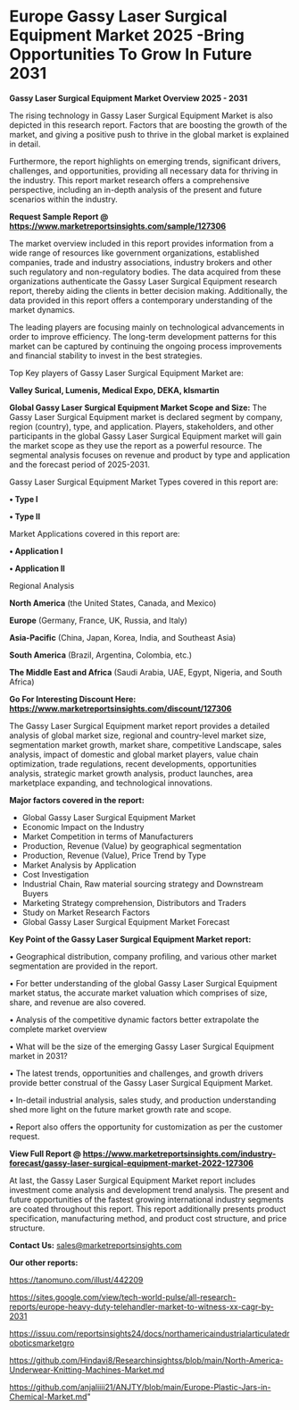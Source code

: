  # Europe Gassy Laser Surgical Equipment Market 2025 -Bring Opportunities To Grow In Future 2031

<Strong> Gassy Laser Surgical Equipment Market Overview 2025 - 2031</strong>

The rising technology in Gassy Laser Surgical Equipment Market is also depicted in this research report. Factors that are boosting the growth of the market, and giving a positive push to thrive in the global market is explained in detail.

Furthermore, the report highlights on emerging trends, significant drivers, challenges, and opportunities, providing all necessary data for thriving in the industry. This report market research offers a comprehensive perspective, including an in-depth analysis of the present and future scenarios within the industry.

<strong>Request Sample Report @ <a href=https://www.marketreportsinsights.com/sample/127306>https://www.marketreportsinsights.com/sample/127306</a></strong>

The market overview included in this report provides information from a wide range of resources like government organizations, established companies, trade and industry associations, industry brokers and other such regulatory and non-regulatory bodies. The data acquired from these organizations authenticate the Gassy Laser Surgical Equipment research report, thereby aiding the clients in better decision making. Additionally, the data provided in this report offers a contemporary understanding of the market dynamics.

The leading players are focusing mainly on technological advancements in order to improve efficiency. The long-term development patterns for this market can be captured by continuing the ongoing process improvements and financial stability to invest in the best strategies.

Top Key players of Gassy Laser Surgical Equipment Market are:

<strong>Valley Surical, Lumenis, Medical Expo, DEKA, klsmartin</strong>

<strong><b>Global Gassy Laser Surgical Equipment Market Scope and Size:</b></strong>
The Gassy Laser Surgical Equipment market is declared segment by company, region (country), type, and application. Players, stakeholders, and other participants in the global Gassy Laser Surgical Equipment market will gain the market scope as they use the report as a powerful resource. The segmental analysis focuses on revenue and product by type and application and the forecast period of 2025-2031.

Gassy Laser Surgical Equipment Market Types covered in this report are:

<strong>• Type I

• Type II</strong>

Market Applications covered in this report are:

<strong>• Application I

• Application II</strong> 

Regional Analysis

<strong>North America</strong> (the United States, Canada, and Mexico)

<strong>Europe</strong> (Germany, France, UK, Russia, and Italy)

<strong>Asia-Pacific</strong> (China, Japan, Korea, India, and Southeast Asia)

<strong>South America</strong> (Brazil, Argentina, Colombia, etc.)

<strong>The Middle East and Africa</strong> (Saudi Arabia, UAE, Egypt, Nigeria, and South Africa)

<strong>Go For Interesting Discount Here: <a href=https://www.marketreportsinsights.com/discount/127306>https://www.marketreportsinsights.com/discount/127306</a></strong>

The Gassy Laser Surgical Equipment market report provides a detailed analysis of global market size, regional and country-level market size, segmentation market growth, market share, competitive Landscape, sales analysis, impact of domestic and global market players, value chain optimization, trade regulations, recent developments, opportunities analysis, strategic market growth analysis, product launches, area marketplace expanding, and technological innovations.

<strong><b>Major factors covered in the report:</b></strong>
<ul>
  <li>Global Gassy Laser Surgical Equipment Market </li>
  <li>Economic Impact on the Industry</li>
  <li>Market Competition in terms of Manufacturers</li>
  <li>Production, Revenue (Value) by geographical segmentation</li>
  <li>Production, Revenue (Value), Price Trend by Type</li>
  <li>Market Analysis by Application</li>
  <li>Cost Investigation</li>
  <li>Industrial Chain, Raw material sourcing strategy and Downstream Buyers</li>
  <li>Marketing Strategy comprehension, Distributors and Traders</li>
  <li>Study on Market Research Factors</li>
  <li>Global Gassy Laser Surgical Equipment Market Forecast</li>
</ul>

<strong><b>Key Point of the Gassy Laser Surgical Equipment Market report:</b></strong>

• Geographical distribution, company profiling, and various other market segmentation are provided in the report.

• For better understanding of the global Gassy Laser Surgical Equipment market status, the accurate market valuation which comprises of size, share, and revenue are also covered.

• Analysis of the competitive dynamic factors better extrapolate the complete market overview

• What will be the size of the emerging Gassy Laser Surgical Equipment market in 2031?

• The latest trends, opportunities and challenges, and growth drivers provide better construal of the Gassy Laser Surgical Equipment Market.

• In-detail industrial analysis, sales study, and production understanding shed more light on the future market growth rate and scope.

• Report also offers the opportunity for customization as per the customer request.

<strong><b>View Full Report @ <a href=https://www.marketreportsinsights.com/industry-forecast/gassy-laser-surgical-equipment-market-2022-127306>https://www.marketreportsinsights.com/industry-forecast/gassy-laser-surgical-equipment-market-2022-127306</a></b></strong>


At last, the Gassy Laser Surgical Equipment Market report includes investment come analysis and development trend analysis. The present and future opportunities of the fastest growing international industry segments are coated throughout this report. This report additionally presents product specification, manufacturing method, and product cost structure, and price structure.

<strong>Contact Us:</strong>
sales@marketreportsinsights.com

<strong>Our other reports:</strong>

<a href=https://tanomuno.com/illust/442209>https://tanomuno.com/illust/442209</a>

<a href=https://sites.google.com/view/tech-world-pulse/all-research-reports/europe-heavy-duty-telehandler-market-to-witness-xx-cagr-by-2031>https://sites.google.com/view/tech-world-pulse/all-research-reports/europe-heavy-duty-telehandler-market-to-witness-xx-cagr-by-2031</a>

<a href=https://issuu.com/reportsinsights24/docs/northamericaindustrialarticulatedroboticsmarketgro>https://issuu.com/reportsinsights24/docs/northamericaindustrialarticulatedroboticsmarketgro</a>

<a href=https://github.com/Hindavi8/Researchinsightss/blob/main/North-America-Underwear-Knitting-Machines-Market.md>https://github.com/Hindavi8/Researchinsightss/blob/main/North-America-Underwear-Knitting-Machines-Market.md</a>

<a href=https://github.com/anjaliiii21/ANJTY/blob/main/Europe-Plastic-Jars-in-Chemical-Market.md>https://github.com/anjaliiii21/ANJTY/blob/main/Europe-Plastic-Jars-in-Chemical-Market.md</a>"
